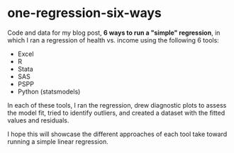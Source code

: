 # one-regression-six-ways

Code and data for my blog post, **6 ways to run a "simple" regression**, in which I ran a regression of health vs. income using the following 6 tools:

* Excel
* R
* Stata
* SAS
* PSPP
* Python (statsmodels)

In each of these tools, I ran the regression, drew diagnostic plots to assess the model fit, tried to identify outliers, and created a dataset with the fitted values and residuals.

I hope this will showcase the different approaches of each tool take toward running a simple linear regression.


